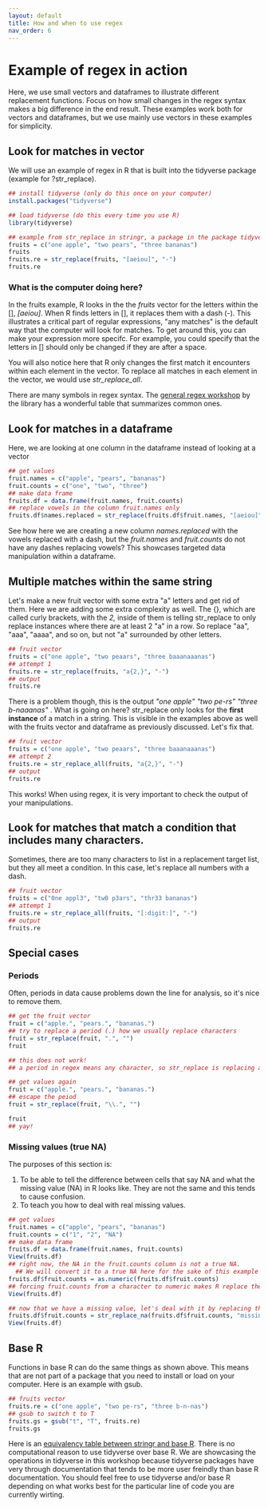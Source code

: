 ```yaml
---
layout: default
title: How and when to use regex
nav_order: 6
---
```

# Example of regex in action
Here, we use small vectors and dataframes to illustrate different replacement functions. Focus on how small changes in the regex syntax makes a big difference in the end result. These examples work both for vectors and dataframes, but we use mainly use vectors in these examples for simplicity. 

## Look for matches in vector
We will use an example of regex in R that is built into the tidyverse package (example for ?str_replace). 

```r
## install tidyverse (only do this once on your computer)
install.packages("tidyverse")

## load tidyverse (do this every time you use R)
library(tidyverse)

## example from str_replace in stringr, a package in the package tidyverse
fruits = c("one apple", "two pears", "three bananas")
fruits
fruits.re = str_replace(fruits, "[aeiou]", "-")
fruits.re
```
### What is the computer doing here?
In the fruits example, R looks in the the <em>fruits</em> vector for the letters within the [], <em>[aeiou]</em>. When R finds  letters in [], it replaces them with a dash (-). This illustrates a critical part of regular expressions, "any matches" is the default way that the computer will look for matches. To get around this, you can make your expression more specifc. For example, you could specify that the letters in [] should only be changed if they are after a space.

You will also notice here that R only changes the first match it encounters within each element in the vector. To replace all matches in each element in the vector, we would use <em>str_replace_all</em>.

There are many symbols in regex syntax. The <a href="https://ubc-library-rc.github.io/intro-regex/content/03_basic_syntax.html#special-characters" target="_blank">general regex workshop</a> by the library has a wonderful table that summarizes common ones. 

## Look for matches in a dataframe
Here, we are looking at one column in the dataframe instead of looking at a vector

```r
## get values
fruit.names = c("apple", "pears", "bananas")
fruit.counts = c("one", "two", "three")
## make data frame
fruits.df = data.frame(fruit.names, fruit.counts)
## replace vowels in the column fruit.names only
fruits.df$names.replaced = str_replace(fruits.df$fruit.names, "[aeiou]", "-")
```
See how here we are creating a new column <em>names.replaced</em> with the vowels replaced with a dash, but the <em>fruit.names</em> and <em>fruit.counts</em> do not have any dashes replacing vowels? This showcases targeted data manipulation within a dataframe. 

## Multiple matches within the same string
Let's make a new fruit vector with some extra "a" letters and get rid of them.
Here we are adding some extra complexity as well. The {}, which are called curly brackets, with the <em>2,</em> inside of them is telling str_replace to only replace instances where there are at least 2 "a" in a row. So replace "aa", "aaa", "aaaa", and so on, but not "a" surrounded by other letters.

```r
## fruit vector
fruits = c("one apple", "two peaars", "three baaanaaanas")
## attempt 1 
fruits.re = str_replace(fruits, "a{2,}", "-")
## output
fruits.re
```
There is a problem though, this is the output <em> "one apple"       "two pe-rs"       "three b-naaanas" </em>. What is going on here? str_replace only looks for the <strong>first instance</strong> of a match in a string. This is visible in the examples above as well with the fruits vector and dataframe as previously discussed. Let's fix that.

```r
## fruit vector
fruits = c("one apple", "two peaars", "three baaanaaanas")
## attempt 2 
fruits.re = str_replace_all(fruits, "a{2,}", "-")
## output
fruits.re
```
This works! When using regex, it is very important to check the output of your manipulations. 

## Look for matches that match a condition that includes many characters. 
Sometimes, there are too many characters to list in a replacement target list, but they all meet a condition. In this case, let's replace all numbers with a dash.

```r
## fruit vector
fruits = c("0ne appl3", "tw0 p3ars", "thr33 bananas")
## attempt 1 
fruits.re = str_replace_all(fruits, "[:digit:]", "-")
## output
fruits.re
```


## Special cases
### Periods
Often, periods in data cause problems down the line for analysis, so it's nice to remove them. 

```r
## get the fruit vector
fruit = c("apple.", "pears.", "bananas.")
## try to replace a period (.) how we usually replace characters
fruit = str_replace(fruit, ".", "")
fruit

## this does not work!
## a period in regex means any character, so str_replace is replacing any first instance of a character (the first letter of the word in this case) with nothing.

## get values again
fruit = c("apple.", "pears.", "bananas.")
## escape the peiod 
fruit = str_replace(fruit, "\\.", "")

fruit
## yay!
```

### Missing values (true NA) 
The purposes of this section is:
1. To be able to tell the difference between cells that say NA and what the missing value (NA) in R looks like. They are not the same and this tends to cause confusion. 
2. To teach you how to deal with real missing values.

```r
## get values
fruit.names = c("apple", "pears", "bananas")
fruit.counts = c("1", "2", "NA")
## make data frame
fruits.df = data.frame(fruit.names, fruit.counts)
View(fruits.df)
## right now, the NA in the fruit.counts column is not a true NA.
  ## We will convert it to a true NA here for the sake of this example
fruits.df$fruit.counts = as.numeric(fruits.df$fruit.counts)
## forcing fruit.counts from a character to numeric makes R replace the non number characters with missing values, NA. 
View(fruits.df)

## now that we have a missing value, let's deal with it by replacing the NA with the word "missing".
fruits.df$fruit.counts = str_replace_na(fruits.df$fruit.counts, "missing")
View(fruits.df)
```

## Base R
Functions in base R can do the same things as shown above. This means that are not part of a package that you need to install or load on your computer. Here is an example with gsub. 
```r
## fruits vector
fruits.re = c("one apple", "two pe-rs", "three b-n-nas")
## gsub to switch t to T
fruits.gs = gsub("t", "T", fruits.re)
fruits.gs
```
Here is an <a href="https://stringr.tidyverse.org/articles/from-base.html" target="_blank">equivalency table between stringr and base R</a>. There is no computational reason to use tidyverse over base R. We are showcasing the operations in tidyverse in this workshop because tidyverse packages have very through documentation that tends to be more user freindly than base R documentation. You should feel free to use tidyverse and/or base R depending on what works best for the particular line of code you are currently wirting.
